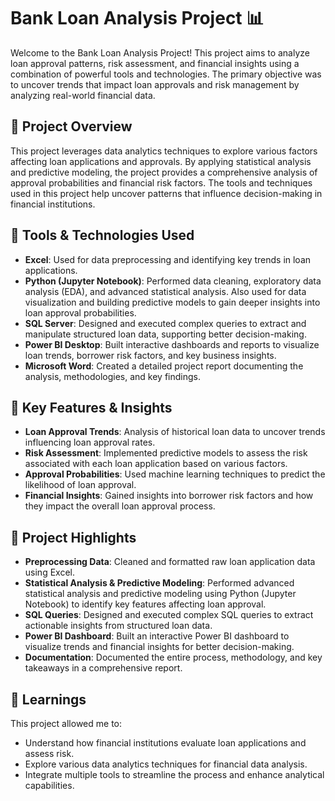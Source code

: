 # Bank Loan Analysis Project 📊

Welcome to the Bank Loan Analysis Project! This project aims to analyze loan approval patterns, risk assessment, and financial insights using a combination of powerful tools and technologies. The primary objective was to uncover trends that impact loan approvals and risk management by analyzing real-world financial data.

## 🔹 Project Overview

This project leverages data analytics techniques to explore various factors affecting loan applications and approvals. By applying statistical analysis and predictive modeling, the project provides a comprehensive analysis of approval probabilities and financial risk factors. The tools and techniques used in this project help uncover patterns that influence decision-making in financial institutions.

## 🔹 Tools & Technologies Used
- **Excel**: Used for data preprocessing and identifying key trends in loan applications.
- **Python (Jupyter Notebook)**: Performed data cleaning, exploratory data analysis (EDA), and advanced statistical analysis. Also used for data visualization and building predictive models to gain deeper insights into loan approval probabilities.
- **SQL Server**: Designed and executed complex queries to extract and manipulate structured loan data, supporting better decision-making.
- **Power BI Desktop**: Built interactive dashboards and reports to visualize loan trends, borrower risk factors, and key business insights.
- **Microsoft Word**: Created a detailed project report documenting the analysis, methodologies, and key findings.
## 🔹 Key Features & Insights
- **Loan Approval Trends**: Analysis of historical loan data to uncover trends influencing loan approval rates.
- **Risk Assessment**: Implemented predictive models to assess the risk associated with each loan application based on various factors.
- **Approval Probabilities**: Used machine learning techniques to predict the likelihood of loan approval.
- **Financial Insights**: Gained insights into borrower risk factors and how they impact the overall loan approval process.

## 🔹 Project Highlights
- **Preprocessing Data**: Cleaned and formatted raw loan application data using Excel.
- **Statistical Analysis & Predictive Modeling**: Performed advanced statistical analysis and predictive modeling using Python (Jupyter Notebook) to identify key features affecting loan approval.
- **SQL Queries**: Designed and executed complex SQL queries to extract actionable insights from structured loan data.
- **Power BI Dashboard**: Built an interactive Power BI dashboard to visualize trends and financial insights for better decision-making.
- **Documentation**: Documented the entire process, methodology, and key takeaways in a comprehensive report.

## 🔹 Learnings
This project allowed me to:
- Understand how financial institutions evaluate loan applications and assess risk.
- Explore various data analytics techniques for financial data analysis.
- Integrate multiple tools to streamline the process and enhance analytical capabilities.
